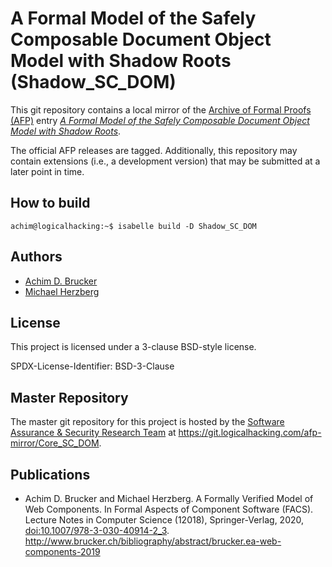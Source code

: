 # A Formal Model of the Safely Composable Document Object Model with Shadow Roots (Shadow_SC_DOM)

This git repository contains a local mirror of the [Archive of Formal Proofs (AFP)](https://www.isa-afp.org)
entry [*A Formal Model of the Safely Composable Document Object Model with Shadow Roots*](https://www.isa-afp.org/entries/Shadow_SC_DOM.shtml).

The official AFP releases are tagged. Additionally, this repository may contain extensions (i.e., a 
development version) that may be submitted at a later point in time.

## How to build

```console
achim@logicalhacking:~$ isabelle build -D Shadow_SC_DOM
```

## Authors

* [Achim D. Brucker](http://www.brucker.ch/)
* [Michael Herzberg](http://www.dcs.shef.ac.uk/cgi-bin/makeperson?M.Herzberg)

## License

This project is licensed under a 3-clause BSD-style license.

SPDX-License-Identifier: BSD-3-Clause

## Master Repository

The master git repository for this project is hosted by the [Software
Assurance & Security Research Team](https://logicalhacking.com) at
<https://git.logicalhacking.com/afp-mirror/Core_SC_DOM>.

## Publications

* Achim D. Brucker and Michael Herzberg. A Formally Verified Model of
  Web Components. In Formal Aspects of Component Software (FACS).
  Lecture Notes in Computer Science (12018), Springer-Verlag, 2020,
  [doi:10.1007/978-3-030-40914-2_3](https://doi.org/10.1007/978-3-030-40914-2_3).
  <http://www.brucker.ch/bibliography/abstract/brucker.ea-web-components-2019>
